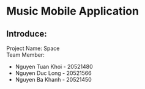 # Music Mobile Application
## Introduce:
Project Name: Space  
Team Member:
* Nguyen Tuan Khoi - 20521480
* Nguyen Duc Long - 20521566
* Nguyen Ba Khanh - 20521450